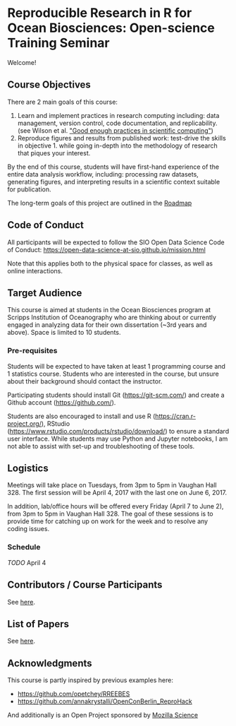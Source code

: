 # Reproducible Research in R for Ocean Biosciences: Open-science Training Seminar

Welcome!

## Course Objectives

There are 2 main goals of this course:

1. Learn and implement practices in research computing including: data management, version control, code documentation, and replicability. (see Wilson et al. ["Good enough practices in scientific computing"](https://arxiv.org/abs/1609.00037))
2. Reproduce figures and results from published work: test-drive the skills in objective 1. while going in-depth into the methodology of research that piques your interest.

By the end of this course, students will have first-hand experience of the entire data analysis workflow, including: processing raw datasets, generating figures, and interpreting results in a scientific context suitable for publication.

The long-term goals of this project are outlined in the [Roadmap](https://github.com/Open-Data-Science-at-SIO/RRROBOTS/issues/2)

## Code of Conduct

All participants will be expected to follow the SIO Open Data Science Code of Conduct: https://open-data-science-at-sio.github.io/mission.html

Note that this applies both to the physical space for classes, as well as online interactions.

## Target Audience

This course is aimed at students in the Ocean Biosciences program at Scripps Institution of Oceanography who are thinking about or currently engaged in analyzing data for their own dissertation (~3rd years and above). Space is limited to 10 students.

### Pre-requisites

Students will be expected to have taken at least 1 programming course and 1 statistics course. Students who are interested in the course, but unsure about their background should contact the instructor.

Participating students should install Git (https://git-scm.com/) and create a Github account (https://github.com/).

Students are also encouraged to install and use R (https://cran.r-project.org/), RStudio (https://www.rstudio.com/products/rstudio/download/) to ensure a standard user interface. While students may use Python and Jupyter notebooks, I am not able to assist with set-up and troubleshooting of these tools.

## Logistics

Meetings will take place on Tuesdays, from 3pm to 5pm in Vaughan Hall 328.
The first session will be April 4, 2017 with the last one on June 6, 2017.

In addition, lab/office hours will be offered every Friday (April 7 to June 2), from 3pm to 5pm in Vaughan Hall 328. The goal of these sessions is to provide time for catching up on work for the week and to resolve any coding issues.

### Schedule

*TODO*
April 4


## Contributors / Course Participants

See [here](https://github.com/Open-Data-Science-at-SIO/RRROBOTS/blob/master/CONTRIBUTING.md).

## List of Papers

See [here](https://github.com/Open-Data-Science-at-SIO/RRROBOTS/blob/master/PAPERS.md).

## Acknowledgments

This course is partly inspired by previous examples here:
* https://github.com/opetchey/RREEBES
* https://github.com/annakrystalli/OpenConBerlin_ReproHack

And additionally is an Open Project sponsored by [Mozilla Science](https://science.mozilla.org/)
